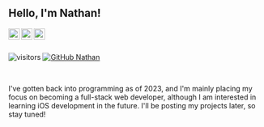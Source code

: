 ## Hello, I'm Nathan!
<a href="https://javascript.com">
  <img align="left" alt="JavaScript" width="22px" src="https://simpleicons.org/icons/javascript.svg" />
</a>
<a href="https://html.spec.whatwg.org/">
  <img align="left" alt="HTML5" width="22px" src="https://simpleicons.org/icons/html5.svg" />
</a>
<a href="https://www.w3.org/TR/CSS/#css">
  <img align="left" alt="CSS3" width="22px" src="https://simpleicons.org/icons/css3.svg" />
</a>

<br><br>

![visitors](https://visitor-badge.glitch.me/badge?page_id=Nathanator1.visitor-badge)
[![GitHub Nathan](https://img.shields.io/github/followers/Nathanator1?label=follow&style=social)](https://github.com/Nathanator1)

<br>

I've gotten back into programming as of 2023, and I'm mainly placing my focus on becoming a full-stack web developer, although I am interested in learning iOS development in the future. I'll be posting my projects later, so stay tuned!
